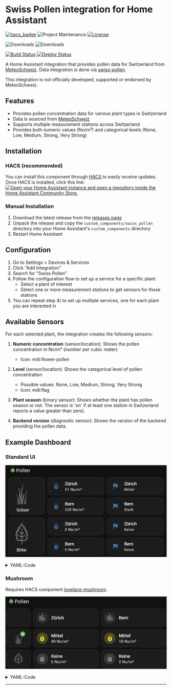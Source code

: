 # Swiss Pollen integration for Home Assistant

[![hacs_badge][hacs-shield]][hacs]
![Project Maintenance][maintenance-shield]
[![License][license-shield]][license]

![Downloads][downloads-shield]
![Downloads][downloads-latest-shield]


[![Build Status][build-status-shield]][build-status]
[![Deploy Status][deploy-status-shield]][deploy-status]

A Home Assistant integration that provides pollen data for Switzerland from [MeteoSchweiz][MeteoSchweiz].
Data integration is done via [swiss-pollen][swiss-pollen].

This integration is not officially developed, supported or endorsed by MeteoSchweiz.

## Features

- Provides pollen concentration data for various plant types in Switzerland
- Data is sourced from [MeteoSchweiz][MeteoSchweiz]
- Supports multiple measurement stations across Switzerland
- Provides both numeric values (No/m³) and categorical levels (None, Low, Medium, Strong, Very Strong)

## Installation

### HACS (recommended)

You can install this component through [HACS](https://hacs.xyz/) to easily receive updates. Once HACS is installed, click this link:
[![Open your Home Assistant instance and open a repository inside the Home Assistant Community Store.](https://my.home-assistant.io/badges/hacs_repository.svg)](https://my.home-assistant.io/redirect/hacs_repository/?owner=frimtec&repository=hass-swiss-pollen)

### Manual Installation

1. Download the latest release from the [releases page](https://github.com/frimtec/hass-swiss-pollen/releases)
2. Unpack the release and copy the `custom_components/swiss_pollen` directory into your Home Assistant's `custom_components` directory
3. Restart Home Assistant

## Configuration

1. Go to Settings > Devices & Services
2. Click "Add Integration"
3. Search for "Swiss Pollen"
4. Follow the configuration flow to set up a service for a specific plant:
   - Select a plant of interest
   - Select one or more measurement stations to get sensors for these stations
5. You can repeat step 4) to set up multiple services, one for each plant you are interested in

## Available Sensors

For each selected plant, the integration creates the following sensors:

1. **Numeric concentration** (sensor/location): Shows the pollen concentration in No/m³ (number per cubic meter)
   - Icon: mdi:flower-pollen

2. **Level** (sensor/location): Shows the categorical level of pollen concentration
   - Possible values: None, Low, Medium, Strong, Very Strong
   - Icon: mdi:flag
3. **Plant season** (binary sensor): Shows whether the plant has pollen season or not. The sensor is 'on' if at least one station in Switzerland reports a value greater than zero).
4. **Backend version** (diagnostic sensor): Shows the version of the backend providing the pollen data.

## Example Dashboard
### Standard UI
![dashboard-example.png](images/dashboard-example-1.png)
<details>

<summary>YAML-Code</summary>

```
- type: grid
  cards:
    - type: heading
      heading: 🌳Pollen
      heading_style: title
    - type: markdown
      content: >-
        <img
        src="https://github.com/frimtec/hass-swiss-pollen/blob/main/images/grass.png?raw=true"
        alt="Gräser" width="55" height="70">

        &nbsp;&nbsp;&nbsp;Gräser
      grid_options:
        columns: 3
        rows: 2
    - type: horizontal-stack
      cards:
        - type: tile
          name: Zürich
          entity: sensor.graser_zurich_konzentration
          features_position: bottom
          vertical: false
          hide_state: false
        - type: tile
          name: Zürich
          entity: sensor.graser_zurich_stufe
          features_position: bottom
          vertical: false
      grid_options:
        columns: 9
        rows: auto
    - type: horizontal-stack
      cards:
        - type: tile
          name: Bern
          entity: sensor.graser_bern_konzentration
          features_position: bottom
          vertical: false
        - type: tile
          name: Bern
          entity: sensor.graser_bern_stufe
          features_position: bottom
          vertical: false
      grid_options:
        columns: 9
        rows: auto
    - type: markdown
      content: >-
        <img
        src="https://github.com/frimtec/hass-swiss-pollen/blob/main/images/birch.png?raw=true"
        alt="Birke" width="55" height="70">

        &nbsp;&nbsp;&nbsp;Birke
      grid_options:
        columns: 3
        rows: 2
    - type: horizontal-stack
      cards:
        - type: tile
          name: Zürich
          entity: sensor.birch_zurich
          features_position: bottom
          vertical: false
        - type: tile
          name: Zürich
          entity: sensor.birch_zurich_2
          features_position: bottom
          vertical: false
      grid_options:
        columns: 9
        rows: auto
    - type: horizontal-stack
      cards:
        - type: tile
          name: Bern
          entity: sensor.birch_bern
          features_position: bottom
          vertical: false
        - type: tile
          name: Bern
          entity: sensor.birch_bern_2
          features_position: bottom
          vertical: false
      grid_options:
        columns: 9
        rows: auto
```
</details>

### Mushroom
Requires HACS component [lovelace-mushroom][lovelace-mushroom].

![dashboard-example.png](images/dashboard-example-2.png)

<details>

<summary>YAML-Code</summary>

```
- type: grid
  cards:
    - type: heading
      heading: 🌳Pollen
      heading_style: title
    - type: custom:mushroom-template-card
      grid_options:
        columns: 2
        rows: 1
      tap_action:
        action: none
      layout: vertical
    - type: custom:mushroom-template-card
      icon: mdi:city
      primary: Zürich
      grid_options:
        columns: 5
        rows: 1
      tap_action:
        action: none
      hold_action:
        action: none
      double_tap_action:
        action: none
    - type: custom:mushroom-template-card
      icon: mdi:city
      primary: Bern
      grid_options:
        columns: 5
        rows: 1
      tap_action:
        action: none
      hold_action:
        action: none
      double_tap_action:
        action: none
    - type: custom:mushroom-template-card
      grid_options:
        columns: 2
        rows: 1
      layout: vertical
      picture: >-
        https://github.com/frimtec/hass-swiss-pollen/blob/main/images/grass.png?raw=true
      badge_icon: |-
        {% set state = states('binary_sensor.graser_saison') %}
        {% if state == 'on' %}
        mdi:flower-pollen  
        {% endif %}
      badge_color: |-
        {% set state = states('binary_sensor.graser_saison') %}
        {% if state == 'on' %}
        green 
        {% endif %}
      entity: binary_sensor.graser_saison
      tap_action:
        action: more-info
    - type: custom:mushroom-template-card
      icon: mdi:flower-pollen
      entity: sensor.graser_zurich_konzentration
      primary: '{{ state_translated(''sensor.graser_zurich_stufe'') }}'
      secondary: '{{ states(''sensor.graser_zurich_konzentration'') }} No/m³'
      grid_options:
        columns: 5
        rows: 1
      tap_action:
        action: more-info
      icon_color: |-
        {% set state = states('sensor.graser_zurich_stufe') %}
        {% if state == 'none' %}
        grey  
        {% elif state == 'low' %}
        blue
        {% elif state == 'medium' %}
        yellow
        {% elif state == 'strong' %}
        orange
        {% elif state == 'very_strong' %}
        red
        {% endif %}
    - type: custom:mushroom-template-card
      icon: mdi:flower-pollen
      entity: sensor.graser_bern_konzentration
      primary: '{{ state_translated(''sensor.graser_bern_stufe'') }}'
      secondary: '{{ states(''sensor.graser_bern_konzentration'') }} No/m³'
      grid_options:
        columns: 5
        rows: 1
      tap_action:
        action: more-info
      icon_color: |-
        {% set state = states('sensor.graser_bern_stufe') %}
        {% if state == 'none' %}
        grey  
        {% elif state == 'low' %}
        blue
        {% elif state == 'medium' %}
        yellow
        {% elif state == 'strong' %}
        orange
        {% elif state == 'very_strong' %}
        red
        {% endif %}
    - type: custom:mushroom-template-card
      grid_options:
        columns: 2
        rows: 1
      layout: vertical
      picture: >-
        https://github.com/frimtec/hass-swiss-pollen/blob/main/images/birch.png?raw=true
      badge_icon: |-
        {% set state = states('binary_sensor.birke_saison') %}
        {% if state == 'on' %}
        mdi:flower-pollen  
        {% endif %}
      badge_color: >-
        {% set state =
        states('binary_sensor.meteoswiss_pollen_for_birch_saison') %}
        {% if state == 'on' %}
        green
        {% endif %}
      entity: binary_sensor.birke_saison
      tap_action:
        action: more-info
    - type: custom:mushroom-template-card
      icon: mdi:flower-pollen
      entity: sensor.birke_zurich_konzentration
      primary: '{{ state_translated(''sensor.birke_zurich_stufe'') }}'
      secondary: '{{ states(''sensor.birke_zurich_konzentration'') }} No/m³'
      grid_options:
        columns: 5
        rows: 1
      tap_action:
        action: more-info
      icon_color: |-
        {% set state = states('sensor.birke_zurich_stufe') %}
        {% if state == 'none' %}
        grey  
        {% elif state == 'low' %}
        blue
        {% elif state == 'medium' %}
        yellow
        {% elif state == 'strong' %}
        orange
        {% elif state == 'very_strong' %}
        red
        {% endif %}
    - type: custom:mushroom-template-card
      icon: mdi:flower-pollen
      entity: sensor.birke_bern_konzentration
      primary: '{{ state_translated(''sensor.birke_bern_stufe'') }}'
      secondary: '{{ states(''sensor.birke_bern_konzentration'') }} No/m³'
      grid_options:
        columns: 5
        rows: 1
      tap_action:
        action: more-info
      icon_color: |-
        {% set state = states('sensor.birke_bern_stufe') %}
        {% if state == 'none' %}
        grey  
        {% elif state == 'low' %}
        blue
        {% elif state == 'medium' %}
        yellow
        {% elif state == 'strong' %}
        orange
        {% elif state == 'very_strong' %}
        red
        {% endif %}
```
</details>

---

[hacs-shield]: https://img.shields.io/badge/HACS-Default-blue.svg
[hacs]: https://github.com/hacs/integration
[downloads-latest-shield]:https://img.shields.io/github/downloads/frimtec/hass-swiss-pollen/latest/total
[downloads-shield]:https://img.shields.io/github/downloads/frimtec/hass-swiss-pollen/total
[maintenance-shield]: https://img.shields.io/maintenance/yes/2025.svg
[license-shield]: https://img.shields.io/github/license/frimtec/hass-swiss-pollen.svg
[license]: https://opensource.org/licenses/Apache-2.0
[build-status-shield]: https://github.com/frimtec/hass-swiss-pollen/actions/workflows/build.yml/badge.svg
[build-status]: https://github.com/frimtec/hass-swiss-pollen/actions/workflows/build.yml
[deploy-status-shield]: https://github.com/frimtec/hass-swiss-pollen/actions/workflows/deploy_release.yml/badge.svg
[deploy-status]: https://github.com/frimtec/hass-swiss-pollen/actions/workflows/deploy_release.yml
[latest-release]: https://github.com/frimtec/hass-swiss-pollen/releases/latest
[MeteoSchweiz]: https://www.meteoschweiz.admin.ch/service-und-publikationen/applikationen/pollenprognose.html
[swiss-pollen]: https://github.com/frimtec/swiss-pollen
[lovelace-mushroom]: https://github.com/piitaya/lovelace-mushroom
